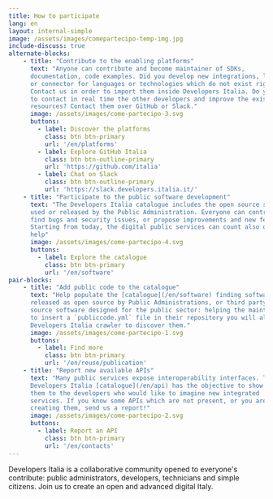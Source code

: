```yaml
---
title: How to participate 
lang: en 
layout: internal-simple
image: /assets/images/comepartecipo-temp-img.jpg
include-discuss: true
alternate-blocks:
    - title: "Contribute to the enabling platforms"
      text: "Anyone can contribute and become maintainer of SDKs,
      documentation, code examples. Did you develop new integrations, libraries
      or connector for languages or technologies which do not exist right now?
      Contact us in order to import them inside Developers Italia. Do you want
      to contact in real time the other developers and improve the existing
      resources? Contact them over GitHub or Slack."
      image: /assets/images/come-partecipo-3.svg
      buttons:
        - label: Discover the platforms 
          class: btn btn-primary
          url: '/en/platforms'
        - label: Explore GitHub Italia
          class: btn btn-outline-primary
          url: 'https://github.com/italia'
        - label: Chat on Slack 
          class: btn btn-outline-primary
          url: 'https://slack.developers.italia.it/'
    - title: "Participate to the public software development"
      text: "The Developers Italia catalogue includes the open source software
      used or released by the Public Administration. Everyone can contribute:
      find bugs and security issues, or propose improvements and new features.
      Starting from today, the digital public services can count also on your
      help"
      image: /assets/images/come-partecipo-4.svg
      buttons:
        - label: Explore the catalogue 
          class: btn btn-primary
          url: '/en/software'
pair-blocks:
    - title: "Add public code to the catalogue"
      text: "Help populate the [catalogue](/en/software) finding software
      released as open source by Public Administrations, or third party open
      source software designed for the public sector: helping the maintainers
      to insert a `publiccode.yml` file in their repository you will allow the
      Developers Italia crawler to discover them." 
      image: /assets/images/come-partecipo-1.svg
      buttons:
        - label: Find more
          class: btn btn-primary
          url: '/en/reuse/publication'
    - title: "Report new available APIs"
      text: "Many public services expose interoperability interfaces. The
      Developers Italia [catalogue](/en/api) has the objective to show all of
      them to the developers who would like to imagine new integrated
      services. If you know some APIs which are not present, or you are
      creating them, send us a report!"
      image: /assets/images/come-partecipo-2.svg
      buttons:
        - label: Report an API
          class: btn btn-primary
          url: '/en/contacts'
---
```


Developers Italia is a collaborative community opened to everyone's contribute:
public administrators, developers, technicians and simple citizens. Join us to
create an open and advanced digital Italy.


